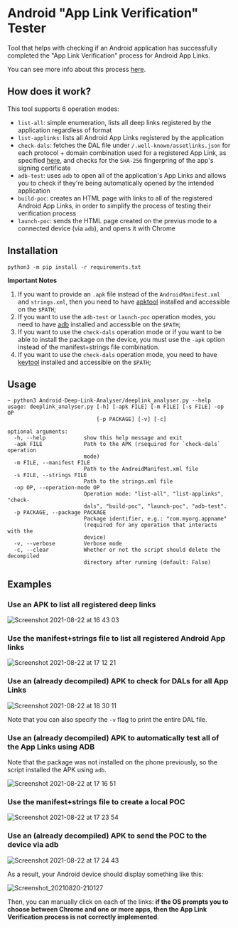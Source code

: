 # Android "App Link Verification" Tester

Tool that helps with checking if an Android application has successfully completed the "App Link Verification" process for Android App Links.

You can see more info about this process [here](https://developer.android.com/training/app-links/verify-site-associations).

## How does it work?

This tool supports 6 operation modes:

* `list-all`: simple enumeration, lists all deep links registered by the application regardless of format
* `list-applinks`: lists all Android App Links registered by the application
* `check-dals`: fetches the DAL file under `/.well-known/assetlinks.json` for each protocol + domain combination used for a registered App Link, as specified [here](https://developer.android.com/training/app-links/verify-site-associations), and checks for the `SHA-256` fingerpring of the app's signing certificate 
* `adb-test`: uses `adb` to open all of the application's App Links and allows you to check if they're being automatically opened by the intended application
* `build-poc`: creates an HTML page with links to all of the registered Android App Links, in order to simplify the process of testing their verification process
* `launch-poc`: sends the HTML page created on the previus mode to a connected device (via `adb`), and opens it with Chrome

## Installation

```
python3 -m pip install -r requirements.txt
```

**Important Notes**

1. If you want to provide an `.apk` file instead of the `AndroidManifest.xml` and `strings.xml`, then you need to have [apktool](https://ibotpeaches.github.io/Apktool/) installed and accessible on the `$PATH`;
2. If you want to use the `adb-test` or `launch-poc` operation modes, you need to have [adb](https://developer.android.com/studio/command-line/adb) installed and accessible on the `$PATH`;
3. If you want to use the `check-dals` operation mode or if you want to be able to install the package on the device, you must use the `-apk` option instead of the manifest+strings file combination.
4. If you want to use the `check-dals` operation mode, you need to have [keytool](https://docs.oracle.com/javase/7/docs/technotes/tools/windows/keytool.html) installed and accessible on the `$PATH`;

## Usage

```
~ python3 Android-Deep-Link-Analyser/deeplink_analyser.py --help
usage: deeplink_analyser.py [-h] [-apk FILE] [-m FILE] [-s FILE] -op OP
                            [-p PACKAGE] [-v] [-c]

optional arguments:
  -h, --help            show this help message and exit
  -apk FILE             Path to the APK (rsequired for `check-dals` operation
                        mode)
  -m FILE, --manifest FILE
                        Path to the AndroidManifest.xml file
  -s FILE, --strings FILE
                        Path to the strings.xml file
  -op OP, --operation-mode OP
                        Operation mode: "list-all", "list-applinks", "check-
                        dals", "build-poc", "launch-poc", "adb-test".
  -p PACKAGE, --package PACKAGE
                        Package identifier, e.g.: "com.myorg.appname"
                        (required for any operation that interacts with the
                        device)
  -v, --verbose         Verbose mode
  -c, --clear           Whether or not the script should delete the decompiled
                        directory after running (default: False)
```

## Examples

### Use an APK to list all registered deep links

![Screenshot 2021-08-22 at 16 43 03](https://user-images.githubusercontent.com/39055313/130361357-cfdfd212-88b7-4f7e-8c2f-64b28cf5e01b.png)

### Use the manifest+strings file to list all registered Android App links

![Screenshot 2021-08-22 at 17 12 21](https://user-images.githubusercontent.com/39055313/130362237-61221613-45a3-4387-be95-ec1adb60b47a.png)

### Use an (already decompiled) APK to check for DALs for all App Links

![Screenshot 2021-08-22 at 18 30 11](https://user-images.githubusercontent.com/39055313/130364390-5a733733-972d-4184-ba54-e052b6c6fbca.png)

Note that you can also specify the `-v` flag to print the entire DAL file.

### Use an (already decompiled) APK to automatically test all of the App Links using ADB

Note that the package was not installed on the phone previously, so the script installed the APK using `adb`.

![Screenshot 2021-08-22 at 17 16 51](https://user-images.githubusercontent.com/39055313/130362373-0d8ec96d-0bcd-4a92-87a9-4cd19b54db10.png)

### Use the manifest+strings file to create a local POC

![Screenshot 2021-08-22 at 17 23 54](https://user-images.githubusercontent.com/39055313/130362596-a41d197a-2024-4650-b732-92eb71488700.png)

### Use an (already decompiled) APK to send the POC to the device via adb

![Screenshot 2021-08-22 at 17 24 43](https://user-images.githubusercontent.com/39055313/130362601-b70033b9-7109-470d-862c-0c8d9bdf3482.png)

As a result, your Android device should display something like this:

![Screenshot_20210820-210127](https://user-images.githubusercontent.com/39055313/130288058-625056b5-c569-4597-b852-c911de1d4704.png)

Then, you can manually click on each of the links: **if the OS prompts you to choose between Chrome and one or more apps, then the App Link Verification process is not correctly implemented**.
